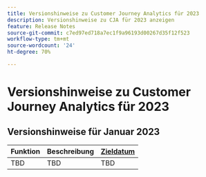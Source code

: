 ```yaml
---
title: Versionshinweise zu Customer Journey Analytics für 2023
description: Versionshinweise zu CJA für 2023 anzeigen
feature: Release Notes
source-git-commit: c7ed97ed718a7ec1f9a96193d00267d35f12f523
workflow-type: tm+mt
source-wordcount: '24'
ht-degree: 70%

---
```


# Versionshinweise zu Customer Journey Analytics für 2023

## Versionshinweise für Januar 2023

| Funktion | Beschreibung | [Zieldatum](/help/release-notes/releases.md) |
| ----------- | ---------- | ----- |
| TBD | TBD | TBD |